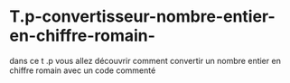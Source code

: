 # T.p-convertisseur-nombre-entier-en-chiffre-romain-
dans ce t .p vous allez découvrir comment convertir un nombre entier en chiffre romain avec un code commenté
